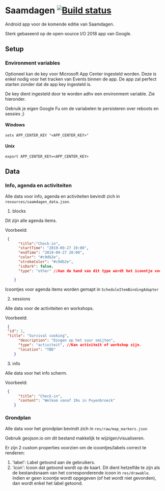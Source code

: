 # Saamdagen [![Build status](https://build.appcenter.ms/v0.1/apps/c8c2737c-9fdb-42aa-bb29-9f6ebcb95512/branches/master/badge)](https://appcenter.ms)

Android app voor de komende editie van Saamdagen.

Sterk gebaseerd op de open-source I/O 2018 app van Google.

## Setup

### Environment variables

Optioneel kan de key voor Microsoft App Center ingesteld worden. Deze is enkel nodig voor het tracken van Events binnen de app. De app zal perfect starten zonder dat de app key ingesteld is.

De key dient ingesteld door te worden adhv een environment variable. Zie hieronder.

Gebruik je eigen Google Fu om de variabelen te persisteren over reboots en sessies ;)

#### Windows

`setx APP_CENTER_KEY "<APP_CENTER_KEY>"`

#### Unix

`export APP_CENTER_KEY=<APP_CENTER_KEY>`

## Data

### Info, agenda en activiteiten

Alle data voor info, agenda en activiteiten bevindt zich in `resources/saamdagen_data.json`.

1. blocks

Dit zijn alle agenda items.

Voorbeeld:

```json
 {
      "title":"Check-in",
      "startTime": "2019-09-27 19:00",
      "endTime": "2019-09-27 20:00",
      "color": "#c9db2e",
      "strokeColor": "#c9db2e",
      "isDark": false,
      "type": "other" //Aan de hand van dit type wordt het icoontje voor het item bepaald.

    }
```

Icoontjes voor agenda items worden gemapt in `ScheduleItemBindingAdapter`

2. sessions

Alle data voor de activiteiten en workshops.

Voorbeeld:

```json
 {
 "id": 1,
 "title": "Survival cooking",
      "description": "Dingen op het vuur smijten",
      "type": "activiteit", //Kan activiteit of workshop zijn.
      "location": "TBD"
    }
```

3. info

Alle data voor het info scherm.

Voorbeeld:

```json
 {
      "title": "Check-in",
      "content": "Welkom vanaf 19u in Puyenbroeck"
    }
```

### Grondplan

Alle data voor het grondplan bevindt zich in `res/raw/map_markers.json`

Gebruik geojson.io om dit bestand makkelijk te wijzigen/visualiseren.

Er zijn 2 custom properties voorzien om de icoontjes/labels correct te renderen:

1. 'label': Label getoond aan de gebruikers.
2. 'icon': Icoon dat getoond wordt op de kaart. Dit dient hetzelfde te zijn als de bestandsnaam van het corresponderende icoon in `res/drawable`. Indien er geen icoontje wordt opgegeven (of het wordt niet gevonden), dan wordt enkel het label getoond.

